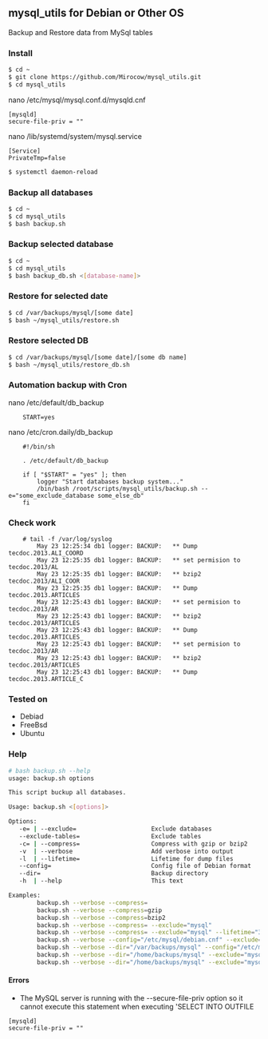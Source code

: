 ## mysql_utils for Debian or Other OS

Backup and Restore data from MySql tables

### Install

```bash
$ cd ~
$ git clone https://github.com/Mirocow/mysql_utils.git
$ cd mysql_utils
```

nano /etc/mysql/mysql.conf.d/mysqld.cnf
```
[mysqld]
secure-file-priv = ""
```

nano /lib/systemd/system/mysql.service
```
[Service]
PrivateTmp=false
```

```bash
$ systemctl daemon-reload
```

### Backup all databases

```bash
$ cd ~
$ cd mysql_utils
$ bash backup.sh
```

### Backup selected database

```bash
$ cd ~
$ cd mysql_utils
$ bash backup_db.sh <[database-name]>
```

### Restore for selected date

```bash
$ cd /var/backups/mysql/[some date]
$ bash ~/mysql_utils/restore.sh
```

### Restore selected DB

```bash
$ cd /var/backups/mysql/[some date]/[some db name]
$ bash ~/mysql_utils/restore_db.sh
```

### Automation backup with Cron

nano /etc/default/db_backup
```
    START=yes
```

nano /etc/cron.daily/db_backup
```
    #!/bin/sh

    . /etc/default/db_backup

    if [ "$START" = "yes" ]; then
    	logger "Start databases backup system..."
    	/bin/bash /root/scripts/mysql_utils/backup.sh --e="some_exclude_database some_else_db"
    fi
```

### Check work

```
    # tail -f /var/log/syslog
        May 23 12:25:34 db1 logger: BACKUP:   ** Dump tecdoc.2013.ALI_COORD
        May 23 12:25:35 db1 logger: BACKUP:   ** set permision to tecdoc.2013/AL
        May 23 12:25:35 db1 logger: BACKUP:   ** bzip2 tecdoc.2013/ALI_COOR
        May 23 12:25:35 db1 logger: BACKUP:   ** Dump tecdoc.2013.ARTICLES
        May 23 12:25:43 db1 logger: BACKUP:   ** set permision to tecdoc.2013/AR
        May 23 12:25:43 db1 logger: BACKUP:   ** bzip2 tecdoc.2013/ARTICLES
        May 23 12:25:43 db1 logger: BACKUP:   ** Dump tecdoc.2013.ARTICLES_
        May 23 12:25:43 db1 logger: BACKUP:   ** set permision to tecdoc.2013/AR
        May 23 12:25:43 db1 logger: BACKUP:   ** bzip2 tecdoc.2013/ARTICLES
        May 23 12:25:43 db1 logger: BACKUP:   ** Dump tecdoc.2013.ARTICLE_C
```

### Tested on

* Debiad
* FreeBsd
* Ubuntu

### Help

``` sh
# bash backup.sh --help
usage: backup.sh options

This script buckup all databases.

Usage: backup.sh <[options]>

Options:
   -e= | --exclude=                     Exclude databases
   --exclude-tables=                    Exclude tables
   -c= | --compress=                    Compress with gzip or bzip2
   -v  | --verbose                      Add verbose into output
   -l  | --lifetime=                    Lifetime for dump files
   --config=                            Config file of Debian format
   --dir=                               Backup directory
   -h  | --help                         This text

Examples:
        backup.sh --verbose --compress=
        backup.sh --verbose --compress=gzip
        backup.sh --verbose --compress=bzip2
        backup.sh --verbose --compress= --exclude="mysql"
        backup.sh --verbose --compress= --exclude="mysql" --lifetime="3 day ago"
        backup.sh --verbose --config="/etc/mysql/debian.cnf" --exclude="mysql" --lifetime="1 day ago"
        backup.sh --verbose --dir="/var/backups/mysql" --config="/etc/mysql/debian.cnf" --exclude="mysql" --lifetime="1 day ago"
        backup.sh --verbose --dir="/home/backups/mysql" --exclude="mysql" --lifetime="1 day ago"
        backup.sh --verbose --dir="/home/backups/mysql" --exclude="mysql" --exclude-tables="tbl_template" --lifetime="1 day ago"
```

#### Errors

* The MySQL server is running with the --secure-file-priv option so it cannot execute this statement when executing 'SELECT INTO OUTFILE
```
[mysqld]
secure-file-priv = ""
```

